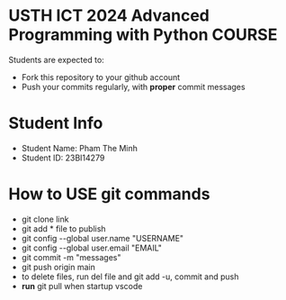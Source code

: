 USTH ICT 2024 Advanced Programming with Python COURSE
=====================================================

Students are expected to:
* Fork this repository to your github account
* Push your commits regularly, with **proper** commit messages


Student Info
=========================

* Student Name: Pham The Minh 
* Student ID: 23BI14279

How to USE git commands
========================
* git clone link 
* git add * file to publish
* git config --global user.name "USERNAME"
* git config --global user.email "EMAIL"
* git commit -m "messages"
* git push origin main
* to delete files, run del file and git add -u, commit and push
* **run** git pull when startup vscode
